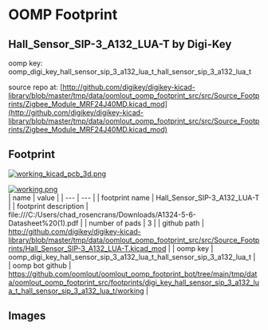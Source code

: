 # OOMP Footprint  
## Hall_Sensor_SIP-3_A132_LUA-T  by Digi-Key  
  
oomp key: oomp_digi_key_hall_sensor_sip_3_a132_lua_t_hall_sensor_sip_3_a132_lua_t  
  
source repo at: [http://github.com/digikey/digikey-kicad-library/blob/master/tmp/data/oomlout_oomp_footprint_src/src/Source_Footprints/Zigbee_Module_MRF24J40MD.kicad_mod](http://github.com/digikey/digikey-kicad-library/blob/master/tmp/data/oomlout_oomp_footprint_src/src/Source_Footprints/Zigbee_Module_MRF24J40MD.kicad_mod)  
## Footprint  
  
[![working_kicad_pcb_3d.png](working_kicad_pcb_3d_600.png)](working_kicad_pcb_3d.png)  
  
[![working.png](working_600.png)](working.png)  
| name | value | 
| --- | --- | 
| footprint name | Hall_Sensor_SIP-3_A132_LUA-T | 
| footprint description | file:///C:/Users/chad_rosencrans/Downloads/A1324-5-6-Datasheet%20(1).pdf | 
| number of pads | 3 | 
| github path | http://github.com/digikey/digikey-kicad-library/blob/master/tmp/data/oomlout_oomp_footprint_src/src/Source_Footprints/Hall_Sensor_SIP-3_A132_LUA-T.kicad_mod | 
| oomp key | oomp_digi_key_hall_sensor_sip_3_a132_lua_t_hall_sensor_sip_3_a132_lua_t | 
| oomp bot github | https://github.com/oomlout/oomlout_oomp_footprint_bot/tree/main/tmp/data/oomlout_oomp_footprint_src/footprints/digi_key_hall_sensor_sip_3_a132_lua_t_hall_sensor_sip_3_a132_lua_t/working | 
## Images  
